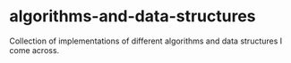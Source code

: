 # algorithms-and-data-structures
Collection of implementations of different algorithms 
and data structures I come across.
